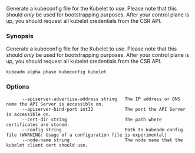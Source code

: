 
Generate a kubeconfig file for the Kubelet to use. Please note that this should *only* be used for bootstrapping purposes. After your control plane is up, you should request all kubelet credentials from the CSR API.

### Synopsis


Generate a kubeconfig file for the Kubelet to use. Please note that this should *only* be used for bootstrapping purposes. After your control plane is up, you should request all kubelet credentials from the CSR API.

```
kubeadm alpha phase kubeconfig kubelet
```

### Options

```
      --apiserver-advertise-address string   The IP address or DNS name the API Server is accessible on.
      --apiserver-bind-port int32            The port the API Server is accessible on.
      --cert-dir string                      The path where certificates are stored.
      --config string                        Path to kubeadm config file (WARNING: Usage of a configuration file is experimental)
      --node-name string                     The node name that the kubelet client cert should use.
```

